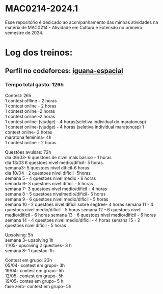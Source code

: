 # MAC0214-2024.1
Esse repositório é dedicado ao acompanhamento das minhas atividades na matéria de MAC0214 - Atividade em Cultura e Extensão no primeiro semestre de 2024.

# Log dos treinos:

## Perfil no codeforces: [iguana-espacial](https://codeforces.com/profile/Iguana-espacial)

### Tempo total gasto: 126h

Contest: 26h  
1 contest offline - 2 horas  
1 contest online - 2 horas  
1 contest online -2 horas  
1 contest online -2 horas  
1 contest online-(vjudge) - 4 horas(seletiva individual do maratonusp)  
1 contest online-(vjudge) - 4 horas  (seletiva individual maratonusp)
1 contest online- 2 horas  
maratona feminina- 4h  
1 contest online - 2 horas  

Questões avulsas: 72h  
dia 06/03- 6 questoes de nivel mais basico - 1 horas  
dia 13/03 6 questoes nivel medio/dificil- 5 horas.  
semana3- 5 questoes nivel dificil-6 horas  
dia 10/04 - 2 questoes nivel dificil -5horas  
semana 5 - 4 questoes nivel medio - 6 horas  
semada 6- 3 questoes nivel dificil - 5 horas  
semana 7- 3 questoes nivel medio/dificil - 4 horas  
semana 8 - 5 questoes nivelmedio/dificil- 5 horas  
semana 9 - 6 questoes nivel medio/dificil - 5 horas  
semana 10 - 2 questoes nivel dificil sobre segtree- 4 horas
semana 11 - 4 questoes nivel medio/dificil - 5 horas
semana 12 - 6 questoes nivel medio/dificil - 6 horas
semana 13 - 6 questoes nivel medio/dificil - 6 horas
semana 14 - 4 questoes nivel medio/dificil - 4 horas
semana 15 - 2 questoes nivel dificil - 5 horas




Upsolving: 5h  
semana 3- upsolving 1h  
11/05- upsolving 2 questoes- 3 h  
semana 8- 1 questao-1h

Contest em grupo: 23h  
05/04- contest em grupo- 3h  
19/04- contest em grupo- 5h  
12/05- contest em grupo- 5h  
19/05- contes em grupo- 5 h  
fase zero- contest em grupo- 5h
